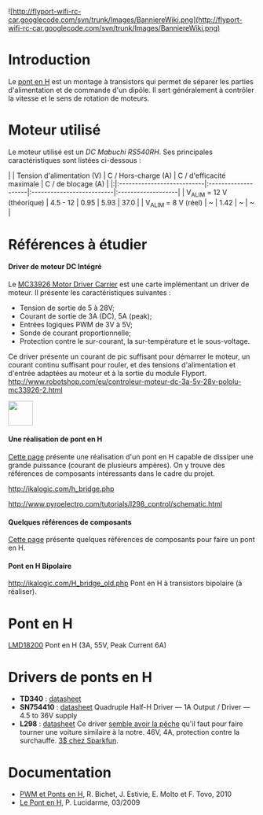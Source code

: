 ![http://flyport-wifi-rc-car.googlecode.com/svn/trunk/Images/BanniereWiki.png](http://flyport-wifi-rc-car.googlecode.com/svn/trunk/Images/BanniereWiki.png)

# Introduction #

Le [pont en H](http://fr.wikipedia.org/wiki/Pont_en_H) est un montage à transistors qui permet de séparer les parties d'alimentation et de commande d'un dipôle. Il sert généralement à contrôler la vitesse et le sens de rotation de moteurs.

# Moteur utilisé #

Le moteur utilisé est un _DC Mabuchi RS540RH_. Ses principales caractéristiques sont listées ci-dessous :

| | Tension d'alimentation (V) | C / Hors-charge (A) | C / d'efficacité maximale | C / de blocage (A) |
|:|:---------------------------|:--------------------|:--------------------------|:-------------------|
| V<sub>ALIM</sub> = 12 V (théorique) | 4.5 - 12                   | 0.95                | 5.93                      | 37.0               |
| V<sub>ALIM</sub> = 8 V (réel) | ~                          | 1.42                | ~                         | ~                  |

# Références à étudier #

#### Driver de moteur DC Intégré ####

Le [MC33926 Motor Driver Carrier](http://www.pololu.com/catalog/product/1212) est une carte implémentant un driver de moteur. Il présente les caractéristiques suivantes :

  * Tension de sortie de 5 à 28V;
  * Courant de sortie de 3A (DC), 5A (peak);
  * Entrées logiques PWM de 3V à 5V;
  * Sonde de courant proportionnelle;
  * Protection contre le sur-courant, la sur-température et le sous-voltage.

Ce driver présente un courant de pic suffisant pour démarrer le moteur, un courant continu suffisant pour rouler, et des tensions d'alimentation et d'entrée adaptées au moteur et à la sortie du module Flyport.
http://www.robotshop.com/eu/controleur-moteur-dc-3a-5v-28v-pololu-mc33926-2.html
<p><img src='http://b.pololu-files.com/picture/0J1804.200.jpg?86e4f0e1598b5f996bbd0ecdfcd71b11' width='50px' /></p>

#### Une réalisation de pont en H ####

[Cette page](http://ancrobot.free.fr/Old_version/fichtech/action/ponthII/index.htm) présente une réalisation d'un pont en H capable de dissiper une grande puissance (courant de plusieurs ampères). On y trouve des références de composants intéressants dans le cadre du projet.

http://ikalogic.com/h_bridge.php

http://www.pyroelectro.com/tutorials/l298_control/schematic.html

#### Quelques références de composants ####

[Cette page](http://www.telecom-robotics.org/pont_en_H) présente quelques références de composants pour faire un pont en H.

#### Pont en H Bipolaire ####

http://ikalogic.com/H_bridge_old.php Pont en H à transistors bipolaire (à réaliser).


# Pont en H #

[LMD18200](http://www.national.com/pf/LM/LMD18200.html) Pont en H (3A, 55V, Peak Current 6A)


# Drivers de ponts en H #

  * **TD340** : [datasheet](http://ad5ey.net/~david/motors/7048%20H-bridge%20controller%20-%20external%20FETs.pdf)
  * **SN754410** : [datasheet](http://www.ti.com/lit/ds/symlink/sn754410.pdf) Quadruple Half-H Driver — 1A Output / Driver — 4.5 to 36V supply
  * **L298** : [datasheet](http://www.learn-c.com/l298.pdf) Ce driver [semble avoir la pêche](http://forum.sparkfun.com/viewtopic.php?f=32&t=21512) qu'il faut pour faire tourner une voiture similaire à la notre. 46V, 4A, protection contre la surchauffe. [3$ chez Sparkfun](http://www.sparkfun.com/products/9479).


# Documentation #

  * [PWM et Ponts en H](http://www.rfc1149.net/rose2010/wp-content/uploads/2010/03/PWM-et-ponts-en-H.pdf), R. Bichet, J. Estivie, E. Molto et F. Tovo, 2010
  * [Le Pont en H](http://ancrobot.free.fr/fiches/pdf/index(4).pdf), P. Lucidarme, 03/2009